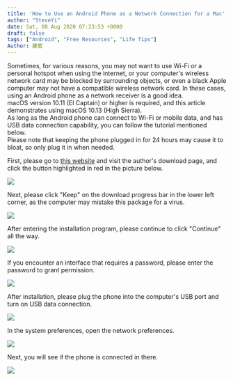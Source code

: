 ```yaml
---
title: 'How to Use an Android Phone as a Network Connection for a Mac'
author: "SteveYi"
date: Sat, 08 Aug 2020 07:23:53 +0000
draft: false
tags: ["Android", "Free Resources", "Life Tips"]
Author: 蘿蔔
---
```


Sometimes, for various reasons, you may not want to use Wi-Fi or a personal hotspot when using the internet, or your computer's wireless network card may be blocked by surrounding objects, or even a black Apple computer may not have a compatible wireless network card. In these cases, using an Android phone as a network receiver is a good idea.  
macOS version 10.11 (El Captain) or higher is required, and this article demonstrates using macOS 10.13 (High Sierra).  
As long as the Android phone can connect to Wi-Fi or mobile data, and has USB data connection capability, you can follow the tutorial mentioned below.  
Please note that keeping the phone plugged in for 24 hours may cause it to bloat, so only plug it in when needed.  

First, please go to [this website](https://joshuawise.com/horndis#available_versions) and visit the author's download page, and click the button highlighted in red in the picture below.

[![](https://blog.steveyi.net/wp-content/uploads/media/blog/2020080807285442.png)](https://joshuawise.com/horndis#available_versions)

Next, please click "Keep" on the download progress bar in the lower left corner, as the computer may mistake this package for a virus.

![](https://static-a1.steveyi.net/media/blog/2020080806512846.png)

After entering the installation program, please continue to click "Continue" all the way.

![](https://static-a1.steveyi.net/media/blog/2020080806513465.png)

If you encounter an interface that requires a password, please enter the password to grant permission.

![](https://static-a1.steveyi.net/media/blog/2020080806514925.png)

After installation, please plug the phone into the computer's USB port and turn on USB data connection.

![](https://blog.steveyi.net/wp-content/uploads/media/blog/2020080807171991-scaled.jpg)

In the system preferences, open the network preferences.

![](https://blog.steveyi.net/wp-content/uploads/media/blog/2020080807085471.png)

Next, you will see if the phone is connected in there.

![](https://static-a1.steveyi.net/media/blog/2020080806520553.png)
